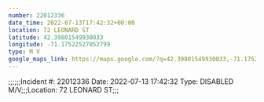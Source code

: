 ```yaml
---
number: 22012336
date_time: 2022-07-13T17:42:32+00:00
location: 72 LEONARD ST
latitude: 42.39801549930033
longitude: -71.17522527052799
type: M V
google_maps_link: https://maps.google.com/?q=42.39801549930033,-71.17522527052799
---
```


;;;;;;Incident #: 22012336  Date: 2022-07-13 17:42:32   Type: DISABLED M/V;;;Location: 72 LEONARD ST;;;

